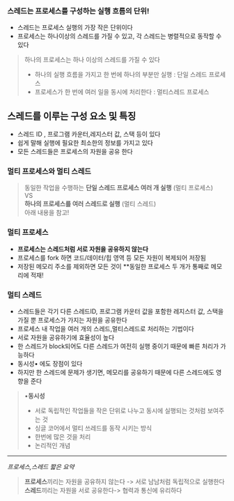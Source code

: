 ### 스레드는 프로세스를 구성하는 실행 흐름의 단위!
- 스레드는 프로세스 실행의 가장 작은 단위이다
- 프로세스는 하나이상의 스레드를 가질 수 있고, 각 스레드는 병렬적으로 동작할 수 있다
> 하나의 프로세스는 하나 이상의 스레드를 가질 수 있다
> -   하나의 실행 흐름을 가지고 한 번에 하나의 부분만 실행 : 단일 스레드 프로세스
> -   프로세스가 한 번에 여러 일을 동시에 처리한다 : 멀티스레드 프로세스
## 스레드를 이루는 구성 요소 및 특징
-   스레드 ID , 프로그램 카운터,레지스터 값, 스택 등이 있다
-   쉽게 말해 실행에 필요한 최소한의 정보를 가지고 있다
-   모든 스레드들은 프로세스의 자원을 공유 한다
### 멀티 프로세스와 멀티 스레드
> 동일한 작업을 수행하는 **단일 스레드 프로세스 여러 개 실행** (멀티 프로세스) <br>
> VS  
> **하나의 프로세스를 여러 스레드로 실행** (멀티 스레드)<br>
> 아래 내용을 참고!

### 멀티 프로세스
-   **프로세스는 스레드처럼 서로 자원을 공유하지 않는다**
-   프로세스를 fork 하면 코드/데이터/힙 영역 등 모든 자원이 복제되어 저장됨
-   저장된 메모리 주소를 제외하면 모든 것이 **동일한 프로세스 두 개가 통째로 메모리에 적재!
### 멀티 스레드
-   스레드들은 각기 다른 스레드ID, 프로그램 카운터 값을 포함한 레지스터 값, 스택을 가질 뿐 프로세스가 가지는 자원을 공유한다
- 프로세스 내 작업을 여러 개의 스레드,멀티스레드로 처리하는 기법이다
- 서로 자원을 공유하기에 효율성이 높다
- 한 스레드가 block되어도 다른 스레드가 여전히 실행 중이기 때문에 빠른 처리가 가능하다
- 동시성• 에도 장점이 있다
- 하지만 한 스레드에 문제가 생기면, 메모리를 공유하기 때문에 다른 스레드에도 영향을 준다
>•**동시성**
> - 서로 독립적인 작업들을 작은 단위로 나누고 동시에 실행되는 것처럼 보여주는 것
> - 싱글 코어에서 멀티 쓰레드를 동작 시키는 방식
> - 한번에 많은 것을 처리
> - 논리적인 개념

---
_프로세스,스레드 짧은 요약_
> **프로세스**끼리는 자원을 공유하지 않는다 -> 서로 남남처럼 독립적으로 실행한다  
> **스레드**끼리는 자원을 서로 공유한다-> 협력과 통신에 유리하다